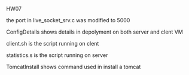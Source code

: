 HW07

the port in live_socket_srv.c was modified to 5000

ConfigDetails shows details in depolyment on both server and clent VM

client.sh is the script running on clent

statistics.s is the script running on server

TomcatInstall shows command used in install a tomcat
